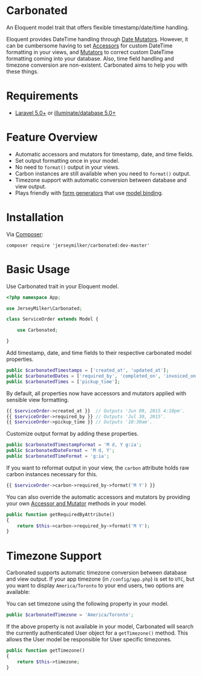 # Carbonated

An Eloquent model trait that offers flexible timestamp/date/time handling.

Eloquent provides DateTime handling through [Date Mutators](http://laravel.com/docs/5.1/eloquent-mutators#date-mutators).  However, it can be cumbersome having to set [Accessors](http://laravel.com/docs/5.1/eloquent-mutators#accessors-and-mutators) for custom DateTime formatting in your views, and [Mutators](http://laravel.com/docs/5.1/eloquent-mutators#accessors-and-mutators) to correct custom DateTime formatting coming into your database.  Also, time field handling and timezone conversion are non-existent.  Carbonated aims to help you with these things.

# Requirements

- [Laravel 5.0+](http://laravel.com) or [illuminate/database 5.0+](https://github.com/illuminate/database/tree/master)

# Feature Overview

- Automatic accessors and mutators for timestamp, date, and time fields.
- Set output formatting once in your model.
- No need to `format()` output in your views.
- Carbon instances are still available when you need to `format()` output.
- Timezone support with automatic conversion between database and view output.
- Plays friendly with [form generators](https://github.com/adamwathan/form) that use [model binding](https://github.com/adamwathan/form#model-binding).

# Installation

Via [Composer](https://getcomposer.org):
```
composer require 'jerseymilker/carbonated:dev-master'
```

# Basic Usage

Use Carbonated trait in your Eloquent model.
```php
<?php namespace App;

use JerseyMilker\Carbonated;

class ServiceOrder extends Model {

    use Carbonated;

}
```

Add timestamp, date, and time fields to their respective carbonated model properties.
```php
public $carbonatedTimestamps = ['created_at', 'updated_at'];
public $carbonatedDates = ['required_by', 'completed_on', 'invoiced_on'];
public $carbonatedTimes = ['pickup_time'];
```

By default, all properties now have accessors and mutators applied with sensible view formatting.
```php
{{ $serviceOrder->created_at }}  // Outputs 'Jun 09, 2015 4:10pm'.
{{ $serviceOrder->required_by }} // Outputs 'Jul 30, 2015'.
{{ $serviceOrder->pickup_time }} // Outputs '10:30am'.
```

Customize output format by adding these properties.
```php
public $carbonatedTimestampFormat = 'M d, Y g:ia';
public $carbonatedDateFormat = 'M d, Y';
public $carbonatedTimeFormat = 'g:ia';
```

If you want to reformat output in your view, the `carbon` attribute holds raw carbon instances necessary for this.
```php
{{ $serviceOrder->carbon->required_by->format('M Y') }}
```

You can also override the automatic accessors and mutators by providing your own [Accessor and Mutator](http://laravel.com/docs/5.1/eloquent-mutators#accessors-and-mutators) methods in your model.
```php
public function getRequiredByAttribute()
{
    return $this->carbon->required_by->format('M Y');
}
```

# Timezone Support

Carbonated supports automatic timezone conversion between database and view output.  If your app timezone (in `/config/app.php`) is set to `UTC`, but you want to display `America/Toronto` to your end users, two options are available:

You can set timezone using the following property in your model.
```php
public $carbonatedTimezone = 'America/Toronto';
```

If the above property is not available in your model, Carbonated will search the currently authenticated User object for a `getTimezone()` method.  This allows the User model be responsible for User specific timezones.
```php
public function getTimezone()
{
    return $this->timezone;
}
```
